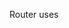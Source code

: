 Router uses
<!-- Use Link:

For links and buttons in the UI.
For static or predictable navigation paths.
Use redirect:

For automatic navigation based on server-side conditions (e.g., getServerSideProps or next.config.js).
When enforcing SEO-friendly redirects like 301 or 302.
Use useRouter:

When navigation is triggered programmatically (e.g., after an API call or button click).
When you need dynamic access to router properties (e.g., current path, query params). -->

<!-- Onclick handle
In Code 1, the function testingFn is directly passed as the event handler, which is correct.

In the new code, an unnecessary arrow function is used, and it doesn't actually call testingFn. As a result, clicking on the element won't trigger any action. -->